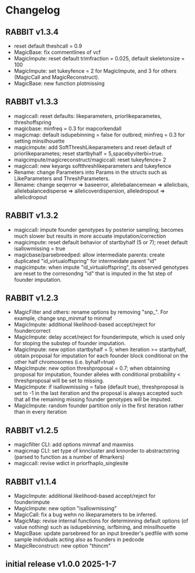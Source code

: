 
# Changelog

## RABBIT v1.3.4
* reset default theshcall = 0.9
* MagicBase: fix commentlines of vcf
* MagicImpute: reset default trimfraction = 0.025, default skeletonsize = 100
* MagicImpute: set tukeyfence = 2 for MagicImpute, and 3 for others (MagicCall and MagicReconstruct). 
* MagicBase: new function plotmissing


## RABBIT v1.3.3
* magiccall: reset defaults: likeparameters, priorlikeparametes, threshoffspring
* magicbase: minfreq = 0.3 for mapcorkendall
* magicmap: default isdupebinning = false for outbred; minfreq = 0.3 for setting minsilhouette 
* magicimpute: add SoftThreshLikeparameters and reset default of priorlikeparametes; reset startbyhalf = 5,spacebyviterbi=true. 
* maigcimpute/magicreconstruct/magiccall: reset tukeyfence= 2
* magiccall: new keyargs softthreshlikeparameters and tukeyfence
* Rename: change Parameters into Params in the structs such as LikeParameters and ThreshParameters. 
* Rename: change seqerror => baseerror, allelebalancemean => allelicbais, allelebalancedisperse => allelicoverdispersion, alleledropout => allelicdropout

## RABBIT v1.3.2
* magiccall: impute founder genotypes by posterior sampling; becomes much slower but results in more accuate imputation/correction  
* magicimpute: reset default behavior of startbyhalf (5 or 7); reset default isallowmissing = true
* magicbase/parsebreedped:  allow intermediate parents: create duplicated "id_virtualoffspring" for intermeidate parent "id"
* magicimpute: when impute "id_virtualoffspring", its observed genotypes are reset to the corresondng "id" that is imputed in the 1st step of founder imputation. 

## RABBIT v1.2.3
* MagicFilter and others: rename options by removing "snp_". For example, change snp_minmaf to minmaf
* MagicImpute: additional likelihood-based accept/reject for foundercorrect
* MagicImpute: delay accet/reject for founderimpute, which is used only for stoping the substep of founder imputation. 
* MagicImpute: new option startbyhalf = 5; when iteration >= startbyhalf, obtain proposal for imputation for each founder block conditional on the other half chromosomes (i.e. byhalf=true)
* MagicImpute: new option threshproposal = 0.7; when obtainning proposal for imputation, founder alleles with conditional probability < threshproposal will be set to missing. 
* MagicImpute: if isallowmissing = false (default true), threshproposal is set to -1 in the last iteration and the proposal is always accepted such that all the remaining missing founder genotypes will be imputed. 
* MagicImpute: random founder partition only in the first iteration rather than in every iteration

## RABBIT v1.2.5
* magicfilter CLI:  add options minmaf and maxmiss 
* magicmap CLI: set type of knncluster and knnorder to abstractstring (parsed to function as a number of #markers)
* magiccall: revise wdict in priorfhaplo_singlesite

## RABBIT v1.1.4
* MagicImpute: additional likelihood-based accept/reject for founderimpute
* MagicImpute: new option "isallowmissing"
* MagicCall: fix a bug wehn no likeparameters to be inferred. 
* MagicMap: revise internal functions for determinning default options (of value nothing) such as isdupebinning, isrfbining, and minsilhouette
* MagicBase: update parsebreed for an input breeder's pedfile with some sample indviduals acting also as founders in pedcode
* MagicReconstruct: new option "thincm"


## initial release v1.0.0 2025-1-7